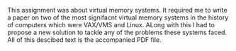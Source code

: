 This assignment was about virtual memory systems. It required me to write a paper on two of the most signifacnt virtual memory systems in the history of computers which were VAX/VMS and Linux. ALong with this I had to propose a new solution to tackle any of the problems these systems faced. All of this descibed text is the accompanied PDF file.
